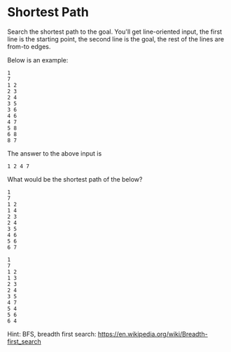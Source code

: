 Shortest Path
=============

Search the shortest path to the goal. You'll get line-oriented
input, the first line is the starting point, the second line is
the goal, the rest of the lines are from-to edges. 

Below is an example:

```
1
7
1 2
2 3
2 4
3 5
3 6
4 6
4 7
5 8
6 8
8 7
```

The answer to the above input is

```
1 2 4 7
```

What would be the shortest path of the below?

```
1
7
1 2
1 4
2 3
2 4
3 5
4 6
5 6
6 7
```
```
1
7
1 2
1 3
2 3
2 4
3 5
4 7
5 4
5 6
6 4
```

Hint: 
BFS, breadth first search: https://en.wikipedia.org/wiki/Breadth-first_search
